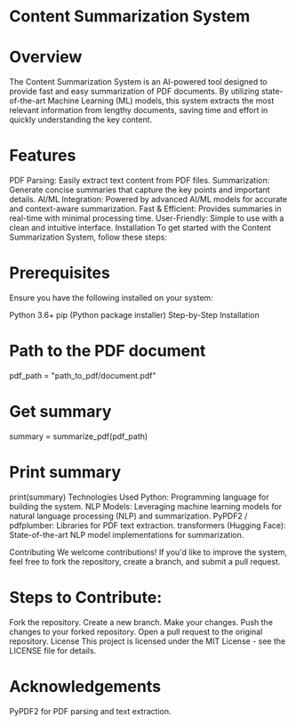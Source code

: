 # Content Summarization System
# Overview
The Content Summarization System is an AI-powered tool designed to provide fast and easy summarization of PDF documents. By utilizing state-of-the-art Machine Learning (ML) models, this system extracts the most relevant information from lengthy documents, saving time and effort in quickly understanding the key content.

# Features
PDF Parsing: Easily extract text content from PDF files.
Summarization: Generate concise summaries that capture the key points and important details.
AI/ML Integration: Powered by advanced AI/ML models for accurate and context-aware summarization.
Fast & Efficient: Provides summaries in real-time with minimal processing time.
User-Friendly: Simple to use with a clean and intuitive interface.
Installation
To get started with the Content Summarization System, follow these steps:

# Prerequisites
Ensure you have the following installed on your system:

Python 3.6+
pip (Python package installer)
Step-by-Step Installation

# Path to the PDF document
pdf_path = "path_to_pdf/document.pdf"

# Get summary
summary = summarize_pdf(pdf_path)

# Print summary
print(summary)
Technologies Used
Python: Programming language for building the system.
NLP Models: Leveraging machine learning models for natural language processing (NLP) and summarization.
PyPDF2 / pdfplumber: Libraries for PDF text extraction.
transformers (Hugging Face): State-of-the-art NLP model implementations for summarization.

Contributing
We welcome contributions! If you'd like to improve the system, feel free to fork the repository, create a branch, and submit a pull request.

# Steps to Contribute:
Fork the repository.
Create a new branch.
Make your changes.
Push the changes to your forked repository.
Open a pull request to the original repository.
License
This project is licensed under the MIT License - see the LICENSE file for details.

# Acknowledgements
PyPDF2 for PDF parsing and text extraction.
